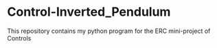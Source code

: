 # Control-Inverted_Pendulum
This repository contains my python program for the ERC mini-project of Controls
